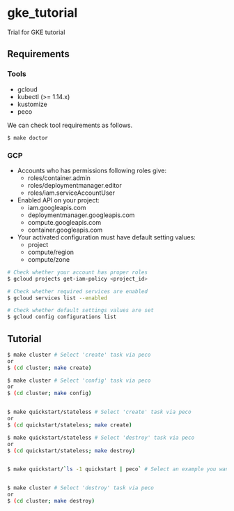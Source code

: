 # gke_tutorial

Trial for GKE tutorial

## Requirements

### Tools

- gcloud
- kubectl (>= 1.14.x)
- kustomize
- peco

We can check tool requirements as follows.

```
$ make doctor
```

### GCP

- Accounts who has permissions following roles give:
   - roles/container.admin
   - roles/deploymentmanager.editor
   - roles/iam.serviceAccountUser
- Enabled API on your project:
   - iam.googleapis.com
   - deploymentmanager.googleapis.com
   - compute.googleapis.com
   - container.googleapis.com
- Your activated configuration must have default setting values:
   - project
   - compute/region
   - compute/zone

```bash
# Check whether your account has proper roles
$ gcloud projects get-iam-policy <project_id>

# Check whether required services are enabled
$ gcloud services list --enabled

# Check whether default settings values are set
$ gcloud config configurations list
```

## Tutorial

```bash
$ make cluster # Select 'create' task via peco
or
$ (cd cluster; make create)

$ make cluster # Select 'config' task via peco
or
$ (cd cluster; make config)


$ make quickstart/stateless # Select 'create' task via peco
or
$ (cd quickstart/stateless; make create)

$ make quickstart/stateless # Select 'destroy' task via peco
or
$ (cd quickstart/stateless; make destroy)


$ make quickstart/`ls -1 quickstart | peco` # Select an example you want to run and 'create'/'destroy' task via peco.


$ make cluster # Select 'destroy' task via peco
or
$ (cd cluster; make destroy)
```
